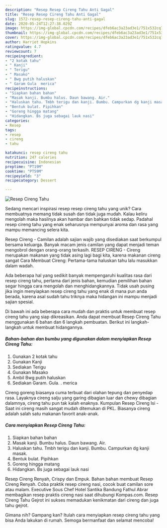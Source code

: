 ```yaml
---
description: "Resep Resep Cireng Tahu Anti Gagal"
title: "Resep Resep Cireng Tahu Anti Gagal"
slug: 1572-resep-resep-cireng-tahu-anti-gagal
date: 2020-05-24T12:27:38.029Z
image: https://img-global.cpcdn.com/recipes/dfeb6ac3a23ad3e1/751x532cq70/resep-cireng-tahu-foto-resep-utama.jpg
thumbnail: https://img-global.cpcdn.com/recipes/dfeb6ac3a23ad3e1/751x532cq70/resep-cireng-tahu-foto-resep-utama.jpg
cover: https://img-global.cpcdn.com/recipes/dfeb6ac3a23ad3e1/751x532cq70/resep-cireng-tahu-foto-resep-utama.jpg
author: Harriet Hopkins
ratingvalue: 4.7
reviewcount: 7
recipeingredient:
- "2 kotak tahu"
- " Kanji"
- " Terigu"
- " Masako"
- " Bwg putih haluskan"
- " Garam Gula  merica"
recipeinstructions:
- "Siapkan bahan bahan"
- "Masak kanji. Bumbu halus. Daun bawang. Air."
- "Haluskan tahu. Tmbh terigu dan kanji. Bumbu. Campurkan dg kanji masak."
- "Bentuk bulat. Pipihkan"
- "Goreng hingga matang"
- "Hidangkan. Bs juga sebagai lauk nasi"
categories:
- Resep
tags:
- resep
- cireng
- tahu

katakunci: resep cireng tahu 
nutrition: 247 calories
recipecuisine: Indonesian
preptime: "PT19M"
cooktime: "PT59M"
recipeyield: "3"
recipecategory: Dessert

---
```



![Resep Cireng Tahu](https://img-global.cpcdn.com/recipes/dfeb6ac3a23ad3e1/751x532cq70/resep-cireng-tahu-foto-resep-utama.jpg)

Sedang mencari inspirasi resep resep cireng tahu yang unik? Cara membuatnya memang tidak susah dan tidak juga mudah. Kalau keliru mengolah maka hasilnya akan hambar dan bahkan tidak sedap. Padahal resep cireng tahu yang enak seharusnya mempunyai aroma dan rasa yang mampu memancing selera kita.

Resep Cireng - Camilan adalah sajian wajib yang disediakan saat berkumpul bersama keluarga. Banyak macam jenis camilan yang dapat menjadi teman mengobrol dengan orang-orang terkasih. RESEP CIRENG - Cireng merupakan makanan yang tidak asing lagi bagi kita, karena makanan cireng sangat Cara Membuat Cireng: Pertama-tama haluskan tahu lalu masukkan dalam wadah.

Ada beberapa hal yang sedikit banyak mempengaruhi kualitas rasa dari resep cireng tahu, pertama dari jenis bahan, kemudian pemilihan bahan segar hingga cara mengolah dan menghidangkannya. Tidak usah pusing jika ingin menyiapkan resep cireng tahu yang enak di mana pun anda berada, karena asal sudah tahu triknya maka hidangan ini mampu menjadi sajian spesial.


Di bawah ini ada beberapa cara mudah dan praktis untuk membuat resep cireng tahu yang siap dikreasikan. Anda dapat membuat Resep Cireng Tahu menggunakan 6 bahan dan 6 langkah pembuatan. Berikut ini langkah-langkah untuk membuat hidangannya.

<!--inarticleads1-->

##### Bahan-bahan dan bumbu yang digunakan dalam menyiapkan Resep Cireng Tahu:

1. Gunakan 2 kotak tahu
1. Gunakan  Kanji
1. Sediakan  Terigu
1. Gunakan  Masako
1. Ambil  Bwg putih haluskan
1. Sediakan  Garam. Gula. . merica


Cireng goreng biasanya cuma terbuat dari olahan tepung dan penyedap rasa. Layaknya cireng salju yang garing dibagian luar dan chewy dibagian dalamnya, cireng tahu pun tak kalah enaknya. Kumpulan Resep Cireng Isi - Saat ini cireng masih sangat mudah ditemukan di PKL. Biasanya cireng adalah salah satu makanan favorit anak-anak. 

<!--inarticleads2-->

##### Cara menyiapkan Resep Cireng Tahu:

1. Siapkan bahan bahan
1. Masak kanji. Bumbu halus. Daun bawang. Air.
1. Haluskan tahu. Tmbh terigu dan kanji. Bumbu. Campurkan dg kanji masak.
1. Bentuk bulat. Pipihkan
1. Goreng hingga matang
1. Hidangkan. Bs juga sebagai lauk nasi


Resep Cireng Renyah, Crispy dan Empuk. Bahan bahan membuat Resep Cireng Renyah. Coba praktik resep cireng nasi, cocok buat camilan sore atau malam. Executive Sous Chef Hotel Santika Bandung Fathul Abrar membagikan resep praktis cireng nasi saat dihubungi Kompas.com. Resep Cireng Tahu Gejrot ini sukses memadukan kenikmatan dari cireng dan juga tahu gejrot. 

Gimana nih? Gampang kan? Itulah cara menyiapkan resep cireng tahu yang bisa Anda lakukan di rumah. Semoga bermanfaat dan selamat mencoba!
